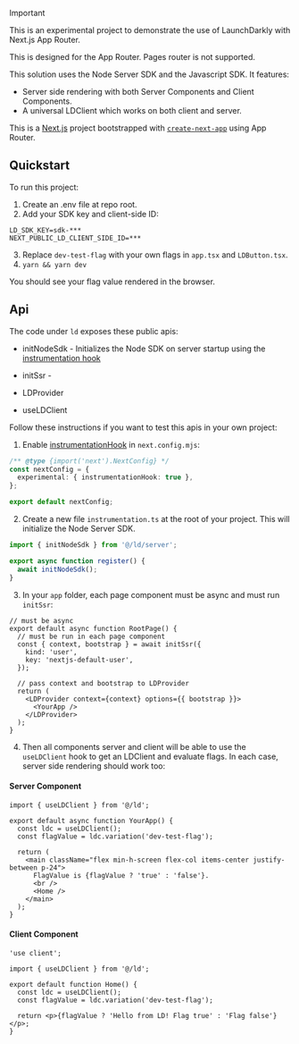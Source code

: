 > [!IMPORTANT]  
> This is an experimental project to demonstrate the use of LaunchDarkly with Next.js App Router.
> 
> This is designed for the App Router. Pages router is not supported.

This solution uses the Node Server SDK and the Javascript SDK. It features:

* Server side rendering with both Server Components and Client Components.
* A universal LDClient which works on both client and server.

This is a [Next.js](https://nextjs.org/) project bootstrapped with [`create-next-app`](https://github.com/vercel/next.js/tree/canary/packages/create-next-app) using App Router.

## Quickstart

To run this project:

1. Create an .env file at repo root.
2. Add your SDK key and client-side ID:

```dotenv
LD_SDK_KEY=sdk-***
NEXT_PUBLIC_LD_CLIENT_SIDE_ID=***
```

3. Replace `dev-test-flag` with your own flags in `app.tsx` and `LDButton.tsx`.
4. `yarn && yarn dev`

You should see your flag value rendered in the browser.

## Api

The code under `ld` exposes these public apis:

* initNodeSdk - Initializes the Node SDK on server startup using the [instrumentation hook](https://nextjs.org/docs/app/building-your-application/optimizing/instrumentation)

* initSsr - 

* LDProvider

* useLDClient

Follow these instructions if you want to test this apis in your own project:

1. Enable [instrumentationHook](https://nextjs.org/docs/app/building-your-application/optimizing/instrumentation) in `next.config.mjs`:

```ts
/** @type {import('next').NextConfig} */
const nextConfig = {
  experimental: { instrumentationHook: true },
};

export default nextConfig;

```

2. Create a new file `instrumentation.ts` at the root of your project. This will initialize the Node Server SDK.

```ts
import { initNodeSdk } from '@/ld/server';

export async function register() {
  await initNodeSdk();
}
```

3. In your `app` folder, each page component must be async and must run `initSsr`:

```tsx
// must be async
export default async function RootPage() {
  // must be run in each page component
  const { context, bootstrap } = await initSsr({
    kind: 'user',
    key: 'nextjs-default-user',
  });

  // pass context and bootstrap to LDProvider
  return (
    <LDProvider context={context} options={{ bootstrap }}>
      <YourApp />
    </LDProvider>
  );
}
```

4. Then all components server and client will be able to use the `useLDClient` hook to get an LDClient and evaluate flags. In each case, server side rendering should work too:

#### Server Component
```tsx
import { useLDClient } from '@/ld';

export default async function YourApp() {
  const ldc = useLDClient();
  const flagValue = ldc.variation('dev-test-flag');

  return (
    <main className="flex min-h-screen flex-col items-center justify-between p-24">
      FlagValue is {flagValue ? 'true' : 'false'}.
      <br />
      <Home />
    </main>
  );
}
```

#### Client Component
```tsx
'use client';

import { useLDClient } from '@/ld';

export default function Home() {
  const ldc = useLDClient();
  const flagValue = ldc.variation('dev-test-flag');

  return <p>{flagValue ? 'Hello from LD! Flag true' : 'Flag false'}</p>;
}
```
